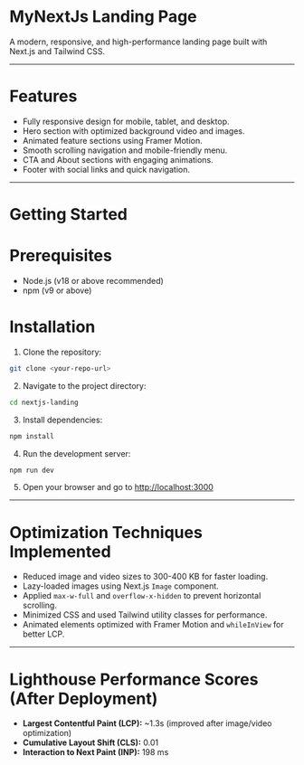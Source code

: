 # MyNextJs Landing Page

A modern, responsive, and high-performance landing page built with Next.js and Tailwind CSS.

---

# Features
- Fully responsive design for mobile, tablet, and desktop.
- Hero section with optimized background video and images.
- Animated feature sections using Framer Motion.
- Smooth scrolling navigation and mobile-friendly menu.
- CTA and About sections with engaging animations.
- Footer with social links and quick navigation.

---

# Getting Started

# Prerequisites
- Node.js (v18 or above recommended)
- npm (v9 or above)

# Installation
1. Clone the repository:
```bash
git clone <your-repo-url>
````

2. Navigate to the project directory:

```bash
cd nextjs-landing
```

3. Install dependencies:

```bash
npm install
```

4. Run the development server:

```bash
npm run dev
```

5. Open your browser and go to [http://localhost:3000](http://localhost:3000)

---

# Optimization Techniques Implemented

* Reduced image and video sizes to 300-400 KB for faster loading.
* Lazy-loaded images using Next.js `Image` component.
* Applied `max-w-full` and `overflow-x-hidden` to prevent horizontal scrolling.
* Minimized CSS and used Tailwind utility classes for performance.
* Animated elements optimized with Framer Motion and `whileInView` for better LCP.

---

# Lighthouse Performance Scores (After Deployment)

* **Largest Contentful Paint (LCP):** \~1.3s (improved after image/video optimization)
* **Cumulative Layout Shift (CLS):** 0.01
* **Interaction to Next Paint (INP):** 198 ms

  

